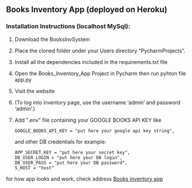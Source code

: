 ##  Books Inventory App (deployed on Heroku)
### Installation Instructions (localhost MySql):
1. Download the BooksInvSystem
2. Place the cloned folder under your Users directory “PycharmProjects”.
3. Install all the dependencies included in the requirements.txt file
4. Open the Books_Inventory_App Project in Pycharm then run pyhton file app.py 
5. Visit the website
6. (To log into inventory page, use the username ‘admin’ and password ‘admin’.)
7. Add ".env" file containing your GOOGLE BOOKS API KEY like
 
   ```
   GOOGLE_BOOKS_API_KEY = "put here your google api key string",
   ```

    and other DB credentials for example:
   
    ```
    APP_SECRET_KEY = "put here your secret key",
    DB_USER_LOGIN = "put here your DB login",
    DB_USER_PASS = "put here your DB password",
    S_HOST = "host"
    ```
 
 for how app looks and work, check address [Books inventory app](http://books-inv-app.herokuapp.com)
